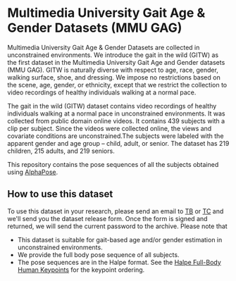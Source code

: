# Multimedia University Gait Age &amp; Gender Datasets (MMU GAG)
Multimedia University Gait Age &amp; Gender Datasets are collected in unconstrained environments. We introduce the gait in the wild (GITW) as the first dataset in the
Multimedia University Gait Age and Gender datasets (MMU GAG). GITW is naturally diverse with respect to age, race, gender, walking surface, shoe, and dressing. We impose no restrictions based on the scene, age, gender, or ethnicity, except that we restrict the collection to video recordings of healthy individuals walking at a normal pace.

The gait in the wild (GITW) dataset contains video recordings of healthy individuals walking at a normal pace in unconstrained environments. It was collected from public domain online videos. It contains 439 subjects with a clip per subject. Since the videos were collected online, the views and covariate conditions are unconstrained.The subjects were labeled with the apparent gender and age group – child, adult, or senior. The dataset has 219 children, 215 adults, and 219 seniors.

This repository contains the pose sequences of all the subjects obtained using [AlphaPose](https://github.com/MVIG-SJTU/AlphaPose). 

## How to use this dataset

To use this dataset in your research, please send an email to [TB](mailto:timiderinola@gmail.com) or [TC](mailto:tee.connie@mmu.edu.my) and we'll send you the dataset release form. Once the form is signed and returned, we will send the current password to the archive. Please note that

* This dataset is suitable for gait-based age and/or gender estimation in unconstrained environments.
* We provide the full body pose sequence of all subjects.
* The pose sequences are in the Halpe format. See the [Halpe Full-Body Human Keypoints](https://github.com/Fang-Haoshu/Halpe-FullBody) for the keypoint ordering. 
